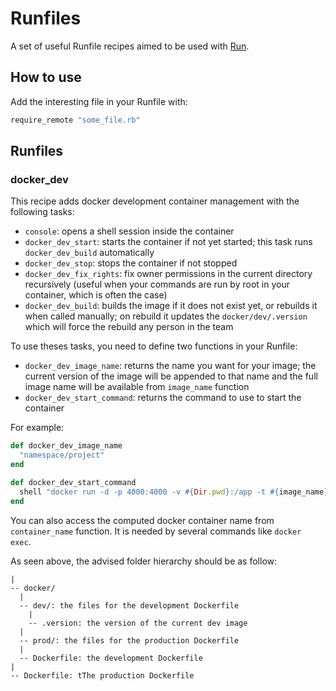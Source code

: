 # Runfiles

A set of useful Runfile recipes aimed to be used with [Run](https://github.com/pyrsmk/run).

## How to use

Add the interesting file in your Runfile with:

```rb
require_remote "some_file.rb"
```

## Runfiles

### docker_dev

This recipe adds docker development container management with the following tasks:

- `console`: opens a shell session inside the container
- `docker_dev_start`: starts the container if not yet started; this task runs `docker_dev_build` automatically
- `docker_dev_stop`: stops the container if not stopped
- `docker_dev_fix_rights`: fix owner permissions in the current directory recursively (useful when your commands are run by root in your container, which is often the case)
- `docker_dev_build`: builds the image if it does not exist yet, or rebuilds it when called manually; on rebuild it updates the `docker/dev/.version` which will force the rebuild any person in the team

To use theses tasks, you need to define two functions in your Runfile:

- `docker_dev_image_name`: returns the name you want for your image; the current version of the image will be appended to that name and the full image name will be available from `image_name` function
- `docker_dev_start_command`: returns the command to use to start the container

For example:

```rb
def docker_dev_image_name
  "namespace/project"
end

def docker_dev_start_command
  shell "docker run -d -p 4000:4000 -v #{Dir.pwd}:/app -t #{image_name}"
end
```

You can also access the computed docker container name from `container_name` function. It is needed by several commands like `docker exec`.

As seen above, the advised folder hierarchy should be as follow:

```
|
-- docker/
  |
  -- dev/: the files for the development Dockerfile
    |
    -- .version: the version of the current dev image
  |
  -- prod/: the files for the production Dockerfile
  |
  -- Dockerfile: the development Dockerfile
|
-- Dockerfile: tThe production Dockerfile
```
